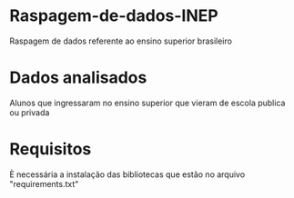 # Raspagem-de-dados-INEP
Raspagem de dados referente ao ensino superior brasileiro
# Dados analisados
Alunos que ingressaram no ensino superior que vieram de escola publica ou privada
# Requisitos
È necessária a instalação das bibliotecas que estão no arquivo "requirements.txt"

